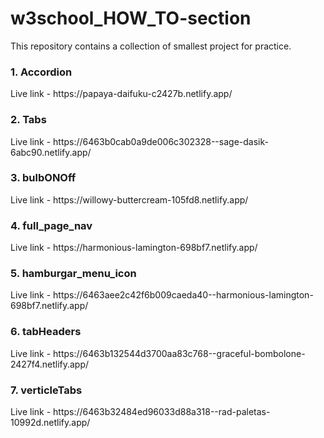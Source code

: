 # w3school_HOW_TO-section
This repository contains a collection of smallest project for practice.

<h3>1. Accordion</h3>
  Live link - https://papaya-daifuku-c2427b.netlify.app/

<h3>2. Tabs</h3>
  Live link - https://6463b0cab0a9de006c302328--sage-dasik-6abc90.netlify.app/

<h3>3. bulbONOff</h3>
  Live link - https://willowy-buttercream-105fd8.netlify.app/

<h3>4. full_page_nav</h3>
  Live link - https://harmonious-lamington-698bf7.netlify.app/

<h3>5. hamburgar_menu_icon</h3>
  Live link - https://6463aee2c42f6b009caeda40--harmonious-lamington-698bf7.netlify.app/

<h3>6. tabHeaders</h3>
  Live link - https://6463b132544d3700aa83c768--graceful-bombolone-2427f4.netlify.app/

<h3>7. verticleTabs</h3>
  Live link - https://6463b32484ed96033d88a318--rad-paletas-10992d.netlify.app/
